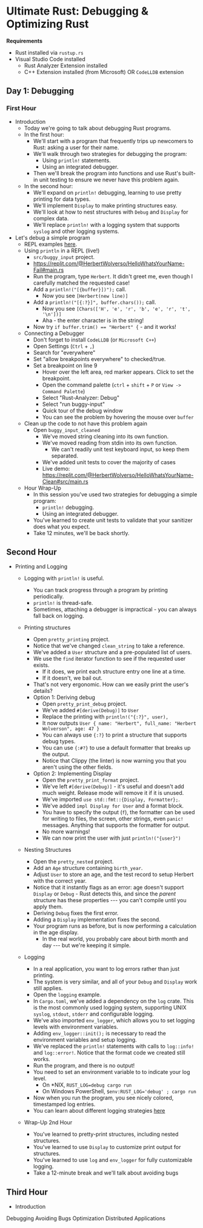 # Ultimate Rust: Debugging & Optimizing Rust

**Requirements**

* Rust installed via `rustup.rs`
* Visual Studio Code installed
    * Rust Analyzer Extension installed
    * C++ Extension installed (from Microsoft) OR `CodeLLDB` extension

## Day 1: Debugging

### First Hour

* Introduction
    * Today we're going to talk about debugging Rust programs.
    * In the first hour:
        * We'll start with a program that frequently trips up newcomers to Rust: asking a user for their name.
        * We'll walk through two strategies for debugging the program:
            * Using `println!` statements.
            * Using an integrated debugger.
        * Then we'll break the program into functions and use Rust's built-in unit testing to ensure we never have this problem again.
    * In the second hour:
        * We'll expand on `println!` debugging, learning to use pretty printing for data types.
        * We'll implement `Display` to make printing structures easy.
        * We'll look at how to nest structures with `Debug` and `Display` for complex data.
        * We'll replace `println!` with a logging system that supports `syslog` and other logging systems.
* Let's debug a simple program
    * REPL examples [here](https://replit.com/@HerbertWolverso).
    * Using `println` in a REPL (live!)
        * `src/buggy_input` project.
        * https://replit.com/@HerbertWolverso/HelloWhatsYourName-Fail#main.rs
        * Run the program, type `Herbert`. It didn't greet me, even though I carefully matched the requested case!
        * Add a `println!("[{buffer}])");` call.
            * Now you see `[Herbert(new line)]`
        * Add a `println!("[{:?}]", buffer.chars());` call.
            * Now you see `[Chars(['H', 'e', 'r', 'b', 'e', 'r', 't', '\n'])]`
            * Aha - the enter character is in the string!
        * Now try `if buffer.trim() == "Herbert" {` - and it works!
    * Connecting a Debugger
        * Don't forget to install `CodeLLDB` (or `Microsoft C++`)
        * Open Settings (`Ctrl` + `,`)
        * Search for "everywhere"
        * Set "allow breakpoints everywhere" to checked/true.
        * Set a breakpoint on line 9
            * Hover over the left area, red marker appears. Click to set the breakpoint.
            * Open the command palette (`ctrl` + `shift` + `P` or `View -> Command Palette`)
            * Select "Rust-Analyzer: Debug"
            * Select "run buggy-input"
            * Quick tour of the debug window
            * You can see the problem by hovering the mouse over `buffer`
    * Clean up the code to not have this problem again
        * Open `buggy_input_cleaned`
            * We've moved string cleaning into its own function.
            * We've moved reading from stdin into its own function.
                * We can't readily unit test keyboard input, so keep them separated.
            * We've added unit tests to cover the majority of cases
            * Live demo: https://replit.com/@HerbertWolverso/HelloWhatsYourName-Clean#src/main.rs
    * Hour Wrap-Up
        * In this session you've used two strategies for debugging a simple program:
            * `println!` debugging.
            * Using an integrated debugger.
        * You've learned to create unit tests to validate that your sanitizer does what you expect.
        * Take 12 minutes, we'll be back shortly.

## Second Hour

* Printing and Logging
    * Logging with `println!` is useful.
        * You can track progress through a program by printing periodically.
        * `println!` is thread-safe.
        * Sometimes, attaching a debugger is impractical - you can always fall back on logging.
    * Printing structures
        * Open `pretty_printing` project.
        * Notice that we've changed `clean_string` to take a reference.
        * We've added a `User` structure and a pre-populated list of users.
        * We use the `find` iterator function to see if the requested user exists.
            * If it does, we print each structure entry one line at a time.
            * If it doesn't, we bail out.
        * That's not very ergonomic. How can we easily print the user's details?
        * Option 1: Deriving debug
            * Open `pretty_print_debug` project.
            * We've added `#[derive(Debug)]` to `User`
            * Replace the printing with `println!("{:?}", user),`
            * It now outputs `User { name: "Herbert", full_name: "Herbert Wolverson", age: 47 }`
            * You can always use `{:?}` to print a structure that supports debug types.
            * You can use `{:#?}` to use a default formatter that breaks up the output.
            * Notice that Clippy (the linter) is now warning you that you aren't using the other fields.
        * Option 2: Implementing Display
            * Open the `pretty_print_format` project.
            * We've left `#[derive(Debug)]` - it's useful and doesn't add much weight. Release mode will remove it if it is unused.
            * We've imported `use std::fmt::{Display, Formatter};`.
            * We've added `impl Display for User` and a format block.
            * You have to specify the output (`f`), the formatter can be used for writing to files, the screen, other strings, even `panic!` messages. Anything that supports the formatter for output.
            * No more warnings!
            * We can now print the user with just `println!("{user}")`
    * Nesting Structures
        * Open the `pretty_nested` project.
        * Add an `Age` structure containing `birth_year`.
        * Adjust `User` to store an age, and the test record to setup Herbert with the correct year.
        * Notice that it instantly flags as an error: age doesn't support `Display` or `Debug` - Rust detects this, and since the *parent* structure has these properties --- you can't compile until you apply them.
        * Deriving `Debug` fixes the first error.
        * Adding a `Display` implementation fixes the second.
        * Your program runs as before, but is now performing a calculation in the age display.
            * In the real world, you probably care about birth month and day --- but we're keeping it simple.
    * Logging
        * In a real application, you want to log errors rather than just printing.
        * The system is very similar, and all of your `Debug` and `Display` work still applies.
        * Open the `logging` example.
        * In `Cargo.toml`, we've added a dependency on the `log` crate. This is the most commonly used logging system, supporting UNIX `syslog`, `stdout`, `stderr` and configurable logging.
        * We've also imported `env_logger`, which allows you to set logging levels with environment variables.
        * Adding `env_logger::init();` is necessary to read the environment variables and setup logging.
        * We've replaced the `println!` statements with calls to `log::info!` and `log::error!`. Notice that the format code we created still works.
        * Run the program, and there is no output!
        * You need to set an environment variable to to indicate your log level.
            * On *NIX, `RUST_LOG=debug cargo run`
            * On Windows PowerShell, `$env:RUST_LOG='debug' ; cargo run`
        * Now when you run the program, you see nicely colored, timestamped log entries.
        * You can learn about different logging strategies [here](https://rust-lang-nursery.github.io/rust-cookbook/development_tools/debugging/log.html)

    * Wrap-Up 2nd Hour
        * You've learned to pretty-print structures, including nested structures.
        * You've learned to use `Display` to customize print output for structures.
        * You've learned to use `log` and `env_logger` for fully customizable logging.
        * Take a 12-minute break and we'll talk about avoiding bugs

## Third Hour

* Introduction

Debugging
Avoiding Bugs
Optimization
Distributed Applications

